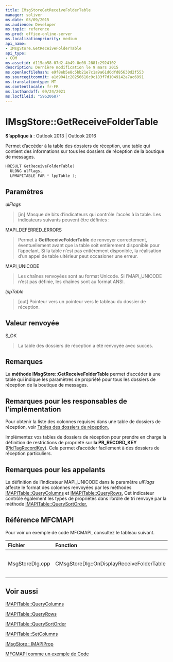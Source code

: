 ```yaml
---
title: IMsgStoreGetReceiveFolderTable
manager: soliver
ms.date: 03/09/2015
ms.audience: Developer
ms.topic: reference
ms.prod: office-online-server
ms.localizationpriority: medium
api_name:
- IMsgStore.GetReceiveFolderTable
api_type:
- COM
ms.assetid: d115ab58-07d2-4b49-8e08-2881c2924102
description: Dernière modification le 9 mars 2015
ms.openlocfilehash: e9f8eb5e8c5bb21e7c1a9a61d6dfd85630d2f553
ms.sourcegitcommit: a1d9041c20256616c9c183f7d1049142a7ac6991
ms.translationtype: MT
ms.contentlocale: fr-FR
ms.lasthandoff: 09/24/2021
ms.locfileid: "59620687"
---
```

# <a name="imsgstoregetreceivefoldertable"></a>IMsgStore::GetReceiveFolderTable

  
  
**S’applique à** : Outlook 2013 | Outlook 2016 
  
Permet d’accéder à la table des dossiers de réception, une table qui contient des informations sur tous les dossiers de réception de la boutique de messages.
  
```cpp
HRESULT GetReceiveFolderTable(
  ULONG ulFlags,
  LPMAPITABLE FAR * lppTable );
```

## <a name="parameters"></a>Paramètres

 _ulFlags_
  
> [in] Masque de bits d’indicateurs qui contrôle l’accès à la table. Les indicateurs suivants peuvent être définies :
    
MAPI_DEFERRED_ERRORS 
  
> Permet à **GetReceiveFolderTable** de renvoyer correctement, éventuellement avant que la table soit entièrement disponible pour l’appelant. Si la table n’est pas entièrement disponible, la réalisation d’un appel de table ultérieur peut occasioner une erreur. 
    
MAPI_UNICODE 
  
> Les chaînes renvoyées sont au format Unicode. Si l’MAPI_UNICODE n’est pas définie, les chaînes sont au format ANSI.
    
 _lppTable_
  
> [out] Pointeur vers un pointeur vers le tableau du dossier de réception.
    
## <a name="return-value"></a>Valeur renvoyée

S_OK 
  
> La table des dossiers de réception a été renvoyée avec succès.
    
## <a name="remarks"></a>Remarques

La **méthode IMsgStore::GetReceiveFolderTable** permet d’accéder à une table qui indique les paramètres de propriété pour tous les dossiers de réception de la boutique de messages. 
  
## <a name="notes-to-implementers"></a>Remarques pour les responsables de l’implémentation

Pour obtenir la liste des colonnes requises dans une table de dossiers de réception, voir [Tables des dossiers de réception.](receive-folder-tables.md) 
  
Implémentez vos tables de dossiers de réception pour prendre en charge la définition de restrictions de propriété sur **la PR_RECORD_KEY** ([PidTagRecordKey](pidtagrecordkey-canonical-property.md)). Cela permet d’accéder facilement à des dossiers de réception particuliers.
  
## <a name="notes-to-callers"></a>Remarques pour les appelants

La définition de l’indicateur MAPI_UNICODE dans le paramètre _ulFlags_ affecte le format des colonnes renvoyées par les méthodes [IMAPITable::QueryColumns](imapitable-querycolumns.md) et [IMAPITable::QueryRows.](imapitable-queryrows.md) Cet indicateur contrôle également les types de propriétés dans l’ordre de tri renvoyé par la méthode [IMAPITable::QuerySortOrder.](imapitable-querysortorder.md) 
  
## <a name="mfcmapi-reference"></a>Référence MFCMAPI

Pour voir un exemple de code MFCMAPI, consultez le tableau suivant.
  
|**Fichier**|**Fonction**|**Commentaire**|
|:-----|:-----|:-----|
|MsgStoreDlg.cpp  <br/> |CMsgStoreDlg::OnDisplayReceiveFolderTable  <br/> |MFCMAPI utilise la méthode **IMsgStore::GetReceiveFolderTable** pour obtenir la table des dossiers de réception à afficher.  <br/> |
   
## <a name="see-also"></a>Voir aussi



[IMAPITable::QueryColumns](imapitable-querycolumns.md)
  
[IMAPITable::QueryRows](imapitable-queryrows.md)
  
[IMAPITable::QuerySortOrder](imapitable-querysortorder.md)
  
[IMAPITable::SetColumns](imapitable-setcolumns.md)
  
[IMsgStore : IMAPIProp](imsgstoreimapiprop.md)


[MFCMAPI comme un exemple de Code](mfcmapi-as-a-code-sample.md)

